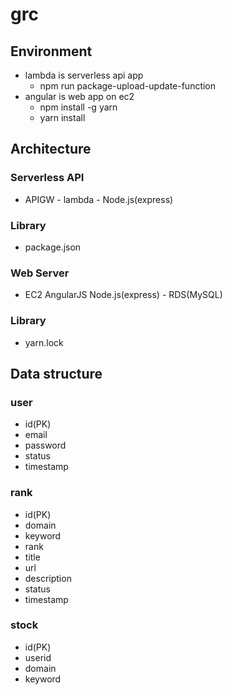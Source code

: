 # grc
## Environment
* lambda is serverless api app
    * npm run package-upload-update-function
* angular is web app on ec2
    * npm install -g yarn
    * yarn install

## Architecture
### Serverless API
* APIGW - lambda - Node.js(express)
### Library
* package.json

### Web Server
* EC2 AngularJS Node.js(express) - RDS(MySQL)
### Library
* yarn.lock

## Data structure
### user
* id(PK)
* email
* password
* status
* timestamp

### rank
* id(PK)
* domain
* keyword
* rank
* title
* url
* description
* status
* timestamp

### stock
* id(PK)
* userid
* domain
* keyword
